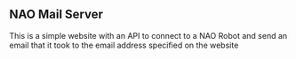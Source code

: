 ## NAO Mail Server

This is a simple website with an API to connect to a NAO Robot and send an email that it took to the email address specified on the website